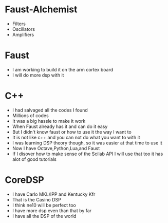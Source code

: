 # Faust-Alchemist
* Filters
* Oscillators
* Amplifiers

# Faust 
* I am working to build it on the arm cortex board
* I will do more dsp with it 

# C++
* I had salvaged all the codes I found
* Millions of codes 
* It was a big hassle to make it work
* When Faust already has it and can do it easy
* But I didn't know faust or how to use it the way I want to
* It is not like c++ and you can not do what you want to with it
* I was learning DSP theory though, so it was easier at that time to use it
* Now I have Octave,Python,Lua,and Faust
* If I disover how to make sense of the Scilab API I will use that too it has alot of good tutorials


# CoreDSP
* I have Carlo MKL/IPP and Kentucky Kfr
* That is the Casino DSP
* I think ne10 will be perfect too
* I have more dsp even than that by far
* I have all the DSP of the world 
